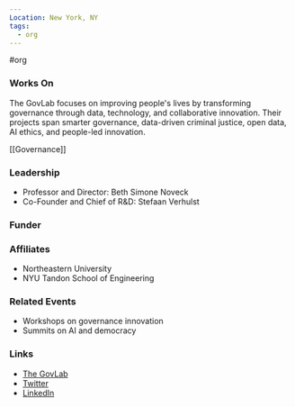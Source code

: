 ```yaml
---
Location: New York, NY
tags:
  - org
---
```

#org

### Works On
The GovLab focuses on improving people's lives by transforming governance through data, technology, and collaborative innovation. Their projects span smarter governance, data-driven criminal justice, open data, AI ethics, and people-led innovation.

[[Governance]]

### Leadership
- Professor and Director: Beth Simone Noveck
- Co-Founder and Chief of R&D: Stefaan Verhulst

### Funder

### Affiliates
- Northeastern University
- NYU Tandon School of Engineering

### Related Events
- Workshops on governance innovation
- Summits on AI and democracy

### Links
- [The GovLab](https://thegovlab.org/)
- [Twitter](https://twitter.com/thegovlab)
- [LinkedIn](https://www.linkedin.com/company/the-govlab/)
